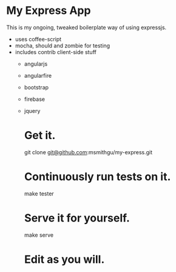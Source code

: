 # My Express App

This is my ongoing, tweaked boilerplate way of using expressjs.

- uses coffee-script
- mocha, should and zombie for testing
- includes contrib client-side stuff
  - angularjs
  - angularfire
  - bootstrap
  - firebase
  - jquery

    # Get it.
    git clone git@github.com:msmithgu/my-express.git

    # Continuously run tests on it.
    make tester

    # Serve it for yourself.
    make serve

    # Edit as you will.
